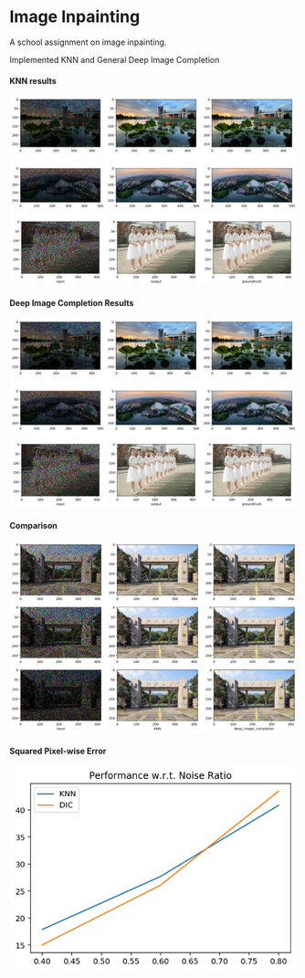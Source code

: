 

# Image Inpainting

A school assignment on image inpainting.

Implemented KNN and General Deep Image Completion

#### KNN results

![output_6_0](results/output_6_0.png)

#### Deep Image Completion Results

![output_8_0](results/output_8_0.png)

#### Comparison

![output_10_0](results/output_10_0.png)

#### Squared Pixel-wise Error

![output_12_1](results/output_12_1.png)